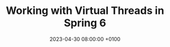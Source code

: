 ---
title: Working with Virtual Threads in Spring 6
layout: post
external_url: https://www.baeldung.com/spring-6-virtual-threads
external_site: baeldung
date:   2023-04-30 08:00:00 +0100
---